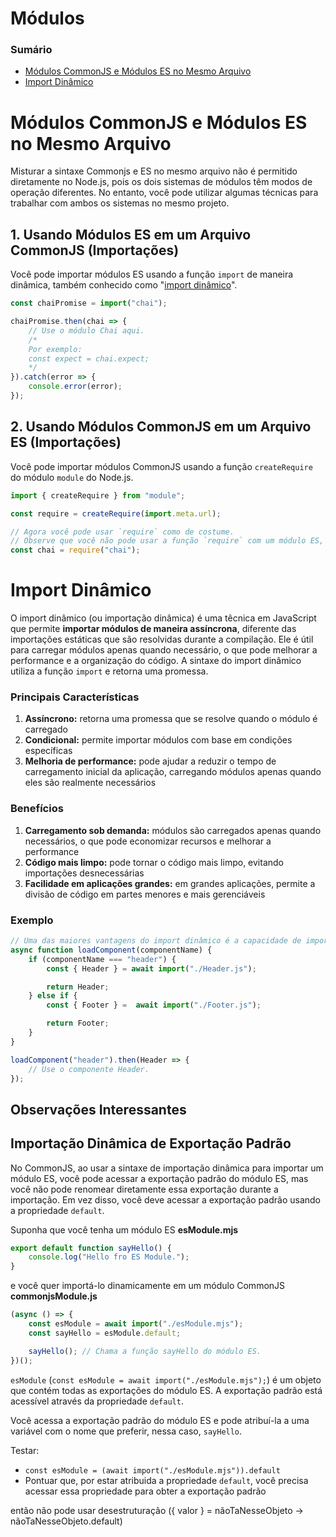 # Módulos

### Sumário

- [Módulos CommonJS e Módulos ES no Mesmo Arquivo](#commonjs-es-mesmo-arquivo)
- [Import Dinâmico](#import-dinamico)

# <a id="commonjs-es-mesmo-arquivo">Módulos CommonJS e Módulos ES no Mesmo Arquivo</a>

Misturar a sintaxe Commonjs e ES no mesmo arquivo não é permitido diretamente no Node.js, pois os dois sistemas de módulos têm modos de operação diferentes. No entanto, você pode utilizar algumas técnicas para trabalhar com ambos os sistemas no mesmo projeto.

## 1. Usando Módulos ES em um Arquivo CommonJS (Importações)

Você pode importar módulos ES usando a função `import` de maneira dinâmica, também conhecido como "[import dinâmico](#import-dinamico)".

```JavaScript
const chaiPromise = import("chai");

chaiPromise.then(chai => {
    // Use o módulo Chai aqui.
    /*
    Por exemplo:
    const expect = chai.expect;
    */
}).catch(error => {
    console.error(error);
});
```

## 2. Usando Módulos CommonJS em um Arquivo ES (Importações)

Você pode importar módulos CommonJS usando a função `createRequire` do módulo `module` do Node.js.

```JavaScript
import { createRequire } from "module";

const require = createRequire(import.meta.url);

// Agora você pode usar `require` como de costume.
// Observe que você não pode usar a função `require` com um módulo ES, isto é só um exemplo.
const chai = require("chai");
```

# <a id="import-dinamico">Import Dinâmico</a>

O import dinâmico (ou importação dinâmica) é uma têcnica em JavaScript que permite **importar módulos de maneira assíncrona**, diferente das importações estáticas que são resolvidas durante a compilação. Ele é útil para carregar módulos apenas quando necessário, o que pode melhorar a performance e a organização do código. A sintaxe do import dinâmico utiliza a função `import` e retorna uma promessa.

### Principais Características

1. **Assíncrono:** retorna uma promessa que se resolve quando o módulo é carregado
2. **Condicional:** permite importar módulos com base em condições específicas
3. **Melhoria de performance:** pode ajudar a reduzir o tempo de carregamento inicial da aplicação, carregando módulos apenas quando eles são realmente necessários

### Benefícios

1. **Carregamento sob demanda:** módulos são carregados apenas quando necessários, o que pode economizar recursos e melhorar a performance
2. **Código mais limpo:** pode tornar o código mais limpo, evitando importações desnecessárias
3. **Facilidade em aplicações grandes:** em grandes aplicações, permite a divisão de código em partes menores e mais gerenciáveis

### Exemplo

```JavaScript
// Uma das maiores vantagens do import dinâmico é a capacidade de importar módulos condicionalmente.
async function loadComponent(componentName) {
    if (componentName === "header") {
        const { Header } = await import("./Header.js");

        return Header;
    } else if {
        const { Footer } =  await import("./Footer.js");

        return Footer;
    }
}

loadComponent("header").then(Header => {
    // Use o componente Header.
});
```

## Observações Interessantes

## <a id="importacao-dinamica-exportacao-padrao">Importação Dinâmica de Exportação Padrão</a>

No CommonJS, ao usar a sintaxe de importação dinâmica para importar um módulo ES, você pode acessar a exportação padrão do módulo ES, mas você não pode renomear diretamente essa exportação durante a importação. Em vez disso, você deve acessar a exportação padrão usando a propriedade `default`.

Suponha que você tenha um módulo ES **esModule.mjs**

```JavaScript
export default function sayHello() {
    console.log("Hello fro ES Module.");
}
```

e você quer importá-lo dinamicamente em um módulo CommonJS **commonjsModule.js**

```JavaScript
(async () => {
    const esModule = await import("./esModule.mjs");
    const sayHello = esModule.default;

    sayHello(); // Chama a função sayHello do módulo ES.
})();
```

`esModule` (`const esModule = await import("./esModule.mjs");`) é um objeto que contém todas as exportações do módulo ES. A exportação padrão está acessível através da propriedade `default`.

Você acessa a exportação padrão do módulo ES e pode atribuí-la a uma variável com o nome que preferir, nessa caso, `sayHello`.

Testar:

- `const esModule = (await import("./esModule.mjs")).default`
- Pontuar que, por estar atribuida a propriedade `default`, você precisa acessar essa propriedade para obter a exportação padrão

então não pode usar desestruturação ({ valor } = nãoTaNesseObjeto -> nãoTaNesseObjeto.default)